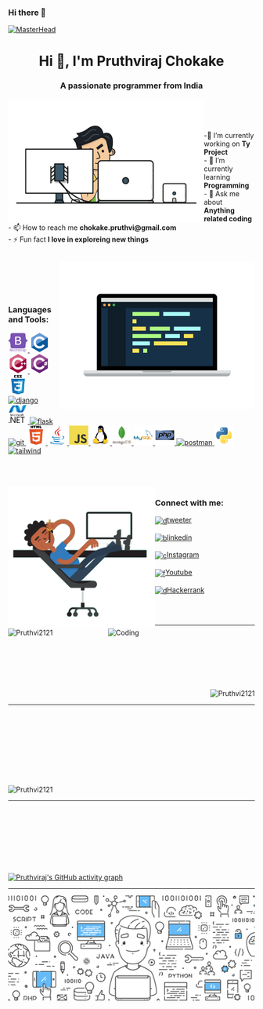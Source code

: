 
### Hi there 👋


[![MasterHead](https://github.com/Pruthvi2121/Pruthvi2121/blob/main/statics/Wallpaper%201.gif?raw=true)](https://Pruthvi2121.io)
<h1 align="center">Hi 👋, I'm Pruthviraj Chokake</h1>
<h3 align="center">A passionate programmer from India</h3>


<img align="left" alt="Coding" width="400" src="https://github.com/Pruthvi2121/Pruthvi2121/blob/main/statics/output-onlinegiftools%20(4).gif?raw=true">


<p align="center">
  <br><br>
<h6></h6>-🔭 I’m currently working on <strong>Ty Project</strong>
  <br>
- 🌱 I’m currently learning <strong> Programming</strong>
  <br>
- 💬 Ask me about <strong>Anything related coding</strong>
  <br>
- 📫 How to reach me <strong> chokake.pruthvi@gmail.com</strong>
  <br>
- ⚡ Fun fact  <strong>I love in exploreing new things</strong></p>
<br>
<img align="right" alt="Coding" width="400" src="https://github.com/Pruthvi2121/Pruthvi2121/blob/main/statics/output-onlinegiftools.gif?raw=true">





<!-- Languages and tool  -->
<br><br><br>
<h3 align="left">Languages and Tools:</h3>
<p align="left"> <a href="https://getbootstrap.com" target="_blank" rel="noreferrer"> <img src="https://raw.githubusercontent.com/devicons/devicon/master/icons/bootstrap/bootstrap-plain-wordmark.svg" alt="bootstrap" width="40" height="40"/> </a> <a href="https://www.cprogramming.com/" target="_blank" rel="noreferrer"> <img src="https://raw.githubusercontent.com/devicons/devicon/master/icons/c/c-original.svg" alt="c" width="40" height="40"/> </a> <a href="https://www.w3schools.com/cpp/" target="_blank" rel="noreferrer"> <img src="https://raw.githubusercontent.com/devicons/devicon/master/icons/cplusplus/cplusplus-original.svg" alt="cplusplus" width="40" height="40"/> </a> <a href="https://www.w3schools.com/cs/" target="_blank" rel="noreferrer"> <img src="https://raw.githubusercontent.com/devicons/devicon/master/icons/csharp/csharp-original.svg" alt="csharp" width="40" height="40"/> </a> <a href="https://www.w3schools.com/css/" target="_blank" rel="noreferrer"> <img src="https://raw.githubusercontent.com/devicons/devicon/master/icons/css3/css3-original-wordmark.svg" alt="css3" width="40" height="40"/> </a> <a href="https://www.djangoproject.com/" target="_blank" rel="noreferrer"> <img src="https://cdn.worldvectorlogo.com/logos/django.svg" alt="django" width="40" height="40"/> </a> <a href="https://dotnet.microsoft.com/" target="_blank" rel="noreferrer"> <img src="https://raw.githubusercontent.com/devicons/devicon/master/icons/dot-net/dot-net-original-wordmark.svg" alt="dotnet" width="40" height="40"/> </a> <a href="https://flask.palletsprojects.com/" target="_blank" rel="noreferrer"> <img src="https://www.vectorlogo.zone/logos/pocoo_flask/pocoo_flask-icon.svg" alt="flask" width="40" height="40"/> </a> <a href="https://git-scm.com/" target="_blank" rel="noreferrer"> <img src="https://www.vectorlogo.zone/logos/git-scm/git-scm-icon.svg" alt="git" width="40" height="40"/> </a> <a href="https://www.w3.org/html/" target="_blank" rel="noreferrer"> <img src="https://raw.githubusercontent.com/devicons/devicon/master/icons/html5/html5-original-wordmark.svg" alt="html5" width="40" height="40"/> </a> <a href="https://www.java.com" target="_blank" rel="noreferrer"> <img src="https://raw.githubusercontent.com/devicons/devicon/master/icons/java/java-original.svg" alt="java" width="40" height="40"/> </a> <a href="https://developer.mozilla.org/en-US/docs/Web/JavaScript" target="_blank" rel="noreferrer"> <img src="https://raw.githubusercontent.com/devicons/devicon/master/icons/javascript/javascript-original.svg" alt="javascript" width="40" height="40"/> </a> <a href="https://www.linux.org/" target="_blank" rel="noreferrer"> <img src="https://raw.githubusercontent.com/devicons/devicon/master/icons/linux/linux-original.svg" alt="linux" width="40" height="40"/> </a> <a href="https://www.mongodb.com/" target="_blank" rel="noreferrer"> <img src="https://raw.githubusercontent.com/devicons/devicon/master/icons/mongodb/mongodb-original-wordmark.svg" alt="mongodb" width="40" height="40"/> </a> <a href="https://www.mysql.com/" target="_blank" rel="noreferrer"> <img src="https://raw.githubusercontent.com/devicons/devicon/master/icons/mysql/mysql-original-wordmark.svg" alt="mysql" width="40" height="40"/> </a> <a href="https://www.php.net" target="_blank" rel="noreferrer"> <img src="https://raw.githubusercontent.com/devicons/devicon/master/icons/php/php-original.svg" alt="php" width="40" height="40"/> </a> <a href="https://postman.com" target="_blank" rel="noreferrer"> <img src="https://www.vectorlogo.zone/logos/getpostman/getpostman-icon.svg" alt="postman" width="40" height="40"/> </a> <a href="https://www.python.org" target="_blank" rel="noreferrer"> <img src="https://raw.githubusercontent.com/devicons/devicon/master/icons/python/python-original.svg" alt="python" width="40" height="40"/> </a> <a href="https://tailwindcss.com/" target="_blank" rel="noreferrer"> <img src="https://www.vectorlogo.zone/logos/tailwindcss/tailwindcss-icon.svg" alt="tailwind" width="40" height="40"/> </a> </p>


<!-- contact me -->
<br><br><br>
<img align="left" alt="Coding" width="300" src="https://github.com/Pruthvi2121/Pruthvi2121/blob/main/statics/contact%20circle.gif?raw=true">
<h3 align="left">Connect with me:</h3>
<p align="left">
<a href="https://twitter.com/d" target="blank"><img align="center" src="https://raw.githubusercontent.com/rahuldkjain/github-profile-readme-generator/master/src/images/icons/Social/twitter.svg" alt="d" height="30" width="40" />tweeter</a><br><br>
<a href="https://linkedin.com/in/b" target="blank"><img align="center" src="https://raw.githubusercontent.com/rahuldkjain/github-profile-readme-generator/master/src/images/icons/Social/linked-in-alt.svg" alt="b" height="30" width="40" />linkedin</a><br><br>
<a href="https://instagram.com/c" target="blank"><img align="center" src="https://raw.githubusercontent.com/rahuldkjain/github-profile-readme-generator/master/src/images/icons/Social/instagram.svg" alt="c" height="30" width="40" />Instagram</a><br><br>
<a href="https://www.youtube.com/c/f" target="blank"><img align="center" src="https://raw.githubusercontent.com/rahuldkjain/github-profile-readme-generator/master/src/images/icons/Social/youtube.svg" alt="f" height="30" width="40" />Youtube</a><br><br>
<a href="https://www.hackerrank.com/d" target="blank"><img align="center" src="https://raw.githubusercontent.com/rahuldkjain/github-profile-readme-generator/master/src/images/icons/Social/hackerrank.svg" alt="d" height="30" width="40" />Hackerrank</a>
</p>


<img align="right" alt="Coding" width="300" src="https://github.com/Pruthvi2121/Pruthvi2121/blob/main/statics/circle.gif?raw=true">

<br><br>
<p><img align="left" src="https://github-readme-stats.vercel.app/api/top-langs?username=Pruthvi2121&show_icons=true&locale=en&layout=compact&theme=tokyonight" alt="Pruthvi2121" /></p><hr>


<br><br><br><br><br><br>
<p>&nbsp;<img align="right" src="https://github-readme-stats.vercel.app/api?username=Pruthvi2121&show_icons=true&locale=en&theme=tokyonight" alt="Pruthvi2121" /></p>
<hr>



<br><br><br><br><br><br><br><br>
<p><img align="left" src="https://github-readme-streak-stats.herokuapp.com/?user=Pruthvi2121&&theme=tokyonight" alt="Pruthvi2121" /></p>
<br>
<!-- graph  -->
<hr>
<br><br><br><br><br><br><br>


[![Pruthviraj's GitHub activity graph](https://activity-graph.herokuapp.com/graph?username=Pruthvi2121&&theme=xcode)](https://github.com/Pruthvi2121)
<hr>
<p ><img align="center"src="https://github.com/Pruthvi2121/Pruthvi2121/blob/main/statics/transparent%20back.png?raw=true" alt="Pruthvi2121" /></p>

